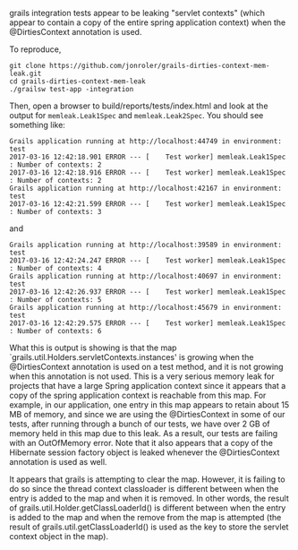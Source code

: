 grails integration tests appear to be leaking "servlet contexts" (which appear to contain a copy of the entire spring application context) when the @DirtiesContext annotation is used.

To reproduce, 

```
git clone https://github.com/jonroler/grails-dirties-context-mem-leak.git
cd grails-dirties-context-mem-leak
./grailsw test-app -integration
```

Then, open a browser to build/reports/tests/index.html and look at the output for `memleak.Leak1Spec` and `memleak.Leak2Spec`. You should see something like:

```
Grails application running at http://localhost:44749 in environment: test
2017-03-16 12:42:18.901 ERROR --- [    Test worker] memleak.Leak1Spec                        : Number of contexts: 2
2017-03-16 12:42:18.916 ERROR --- [    Test worker] memleak.Leak1Spec                        : Number of contexts: 2
Grails application running at http://localhost:42167 in environment: test
2017-03-16 12:42:21.599 ERROR --- [    Test worker] memleak.Leak1Spec                        : Number of contexts: 3
```

and

```
Grails application running at http://localhost:39589 in environment: test
2017-03-16 12:42:24.247 ERROR --- [    Test worker] memleak.Leak1Spec                        : Number of contexts: 4
Grails application running at http://localhost:40697 in environment: test
2017-03-16 12:42:26.937 ERROR --- [    Test worker] memleak.Leak1Spec                        : Number of contexts: 5
Grails application running at http://localhost:45679 in environment: test
2017-03-16 12:42:29.575 ERROR --- [    Test worker] memleak.Leak1Spec                        : Number of contexts: 6
```

What this is output is showing is that the map `grails.util.Holders.servletContexts.instances' is growing when the @DirtiesContext annotation is used on a test method, and it is not growing when this annotation is not used. This is a very serious memory leak for projects that have a large Spring application context since it appears that a copy of the spring application context is reachable from this map. For example, in our application, one entry in this map appears to retain about 15 MB of memory, and since we are using the @DirtiesContext in some of our tests, after running through a bunch of our tests, we have over 2 GB of memory held in this map due to this leak. As a result, our tests are failing with an OutOfMemory error.  Note that it also appears that a copy of the Hibernate session factory object is leaked whenever the @DirtiesContext annotation is used as well.

It appears that grails is attempting to clear the map. However, it is failing to do so since the thread context classloader is different between when the entry is added to the map and when it is removed. In other words, the result of grails.util.Holder.getClassLoaderId() is different between when the entry is added to the map and when the remove from the map is attempted (the result of grails.util.getClassLoaderId() is used as the key to store the servlet context object in the map).
